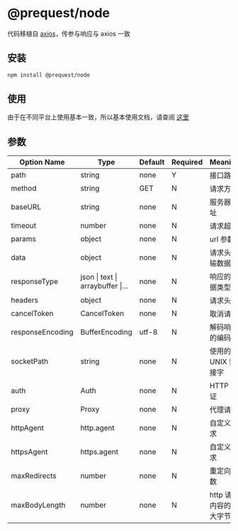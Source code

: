 # @prequest/node

代码移植自 [axios](https://github.com/axios/axios/blob/e9965bfafc/lib/adapters/http.js)，传参与响应与 axios 一致

## 安装

```bash
npm install @prequest/node
```

## 使用

由于在不同平台上使用基本一致，所以基本使用文档，请查阅 [这里](https://pre-quest.vercel.app/#/usage)

## 参数

| Option Name      | Type                              | Default | Required | Meaning                   | Example                 |
| ---------------- | --------------------------------- | ------- | -------- | ------------------------- | ----------------------- |
| path             | string                            | none    | Y        | 接口路径                  | /api                    |
| method           | string                            | GET     | N        | 请求方式                  | post                    |
| baseURL          | string                            | none    | N        | 服务器地址                | 'http://localhost:3000' |
| timeout          | number                            | none    | N        | 请求超时                  | 5000                    |
| params           | object                            | none    | N        | url 参数                  | { id: 10}               |
| data             | object                            | none    | N        | 请求头传输数据            | { id: 10}               |
| responseType     | json \| text \| arraybuffer \|... | none    | N        | 响应的数据类型            | json                    |
| headers          | object                            | none    | N        | 请求头                    | { token: 'aaaaa'}       |
| cancelToken      | CancelToken                       | none    | N        | 取消请求                  |                         |
| responseEncoding | BufferEncoding                    | utf-8   | N        | 解码响应的编码            |                         |
| socketPath       | string                            | none    | N        | 使用的 UNIX 套接字        | '/var/run/docker.sock'  |
| auth             | Auth                              | none    | N        | HTTP 认证                 |                         |
| proxy            | Proxy                             | none    | N        | 代理请求                  |                         |
| httpAgent        | http.agent                        | none    | N        | 自定义请求                |                         |
| httpsAgent       | https.agent                       | none    | N        | 自定义请求                |                         |
| maxRedirects     | number                            | none    | N        | 重定向次数                |                         |
| maxBodyLength    | number                            | none    | N        | http 请求内容的最大字节数 |                         |
